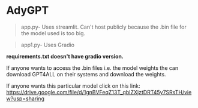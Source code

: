 # AdyGPT

>app.py- Uses streamlit. Can't host publicly because the .bin file for the model used is too big.

>app1.py- Uses Gradio

**requirements.txt doesn't have gradio version.**


If anyone wants to access the .bin files i.e. the model weights the can download GPT4ALL on their systems and download the weights.

If anyone wants this particular model click on this link: https://drive.google.com/file/d/1gnBVFeqZ13T_qbIZXjztDRT45y7SRsTH/view?usp=sharing
